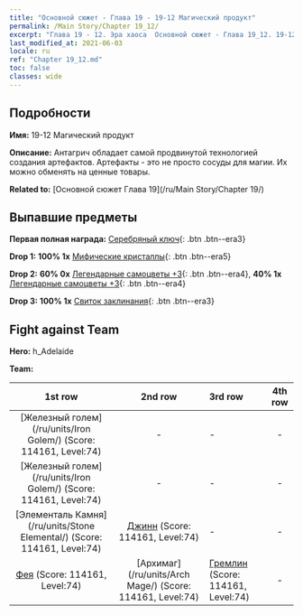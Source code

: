 ```yaml
---
title: "Основной сюжет - Глава 19 - 19-12 Магический продукт"
permalink: /Main Story/Chapter 19_12/
excerpt: "Глава 19 - 12. Эра хаоса  Основной сюжет - Глава 19_12. 19-12 Магический продукт"
last_modified_at: 2021-06-03
locale: ru
ref: "Chapter 19_12.md"
toc: false
classes: wide
---
```


## Подробности

 **Имя:** 19-12 Магический продукт

 **Описание:** Антагрич обладает самой продвинутой технологией создания артефактов. Артефакты - это не просто сосуды для магии. Их можно обменять на ценные товары.

 **Related to:** [Основной сюжет Глава 19](/ru/Main Story/Chapter 19/)

## Выпавшие предметы

 **Первая полная награда:** [Серебряный ключ](/ItemsRU/con_693/){: .btn .btn--era3}

 **Drop 1:** **100% 1x** [Мифические кристаллы](/ItemsRU/mat_66/){: .btn .btn--era5}

 **Drop 2:** **60% 0x** [Легендарные самоцветы +3](/ItemsRU/mat_58/){: .btn .btn--era4}, **40% 1x** [Легендарные самоцветы +3](/ItemsRU/mat_58/){: .btn .btn--era4}

 **Drop 3:** **100% 1x** [Свиток заклинания](/ItemsRU/con_694/){: .btn .btn--era3}


## Fight against Team
 **Hero:** h_Adelaide

 **Team:**


  | 1st row | 2nd row | 3rd row | 4th row |
  |:----:|:----:|:----|:----:|
  | [Железный голем](/ru/units/Iron Golem/) (Score: 114161, Level:74)  | - | - | - |
  | [Железный голем](/ru/units/Iron Golem/) (Score: 114161, Level:74)  | - | - | - |
  | [Элементаль Камня](/ru/units/Stone Elemental/) (Score: 114161, Level:74)  | [Джинн](/ru/units/Genie/) (Score: 114161, Level:74)  | - | - |
  | [Фея](/ru/units/Sprite/) (Score: 114161, Level:74)  | [Архимаг](/ru/units/Arch Mage/) (Score: 114161, Level:74)  | [Гремлин](/ru/units/Gremlin/) (Score: 114161, Level:74)  | - |


